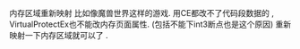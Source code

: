 内存区域重新映射
比如像魔兽世界这样的游戏.  用CE都改不了代码段数据的 , VirtualProtectEx也不能改内存页面属性. (包括不能下int3断点也是这个原因) 重新映射一下内存区域就可以了 .  
